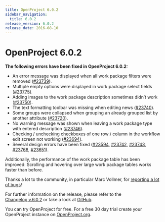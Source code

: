 ```yaml
---
title: OpenProject 6.0.2
sidebar_navigation:
  title: 6.0.2
release_version: 6.0.2
release_date: 2016-08-10
---
```


# OpenProject 6.0.2

**The following errors have been fixed in OpenProject 6.0.2:**

  - An error message was displayed when all work package filters were
    removed
    ([#23739](https://community.openproject.org/wp/23739)).
  - Multiple empty options were displayed in work package select fields
    ([#23775](https://community.openproject.org/wp/23775)).
  - Adding images to the work package description sometimes didn’t work
    ([#23750](https://community.openproject.org/wp/23750)).
  - The text formatting toolbar was missing when editing news
    ([#23740](https://community.openproject.org/wp/23740)).
  - Some groups were collapsed when grouping an already grouped list by
    another attribute
    ([#23720](https://community.openproject.org/wp/23720)).
  - No warning message was shown when leaving a work package type with
    entered description
    ([#23746](https://community.openproject.org/wp/23746)).
  - Checking / unchecking checkboxes of one row / column in the workflow
    edit screen not working
    ([#23694](https://community.openproject.org/wp/23694)).
  - Several design errors have been fixed
    ([#23594](https://community.openproject.org/wp/23594),
    [#23742](https://community.openproject.org/wp/23742),
    [#23743](https://community.openproject.org/wp/23743),
    [#23768](https://community.openproject.org/wp/23768),
    [#23651](https://community.openproject.org/wp/23651)).

Additionally, the performance of the work package table has been improved: Scrolling and hovering over large work package tables works
faster than before.

Thanks a lot to the community, in particular Marc Vollmer, for
[reporting a lot of
bugs](../../../development/report-a-bug/)!

For further information on the release, please refer to the  
[Changelog v.6.0.2](https://community.openproject.org/versions/814)
or take a look at
[GitHub](https://github.com/opf/openproject/tree/v6.0.2).

You can try OpenProject for free. For a free 30 day trial create your
OpenProject instance on [OpenProject.org](https://openproject.org/).

